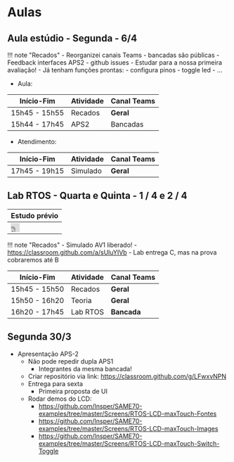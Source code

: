 # Aulas

## Aula estúdio - Segunda - 6/4

!!! note "Recados"
    - Reorganizei canais Teams
        - bancadas são públicas
    - Feedback interfaces APS2
        - github issues
    - Estudar para a nossa primeira avaliação!
        - Já tenham funções prontas:
            - configura pinos
            - toggle led
            - ...

- Aula:

| Início-Fim    | Atividade  | Canal Teams |
| ---------     | ---------- | -----       |
| 15h45 - 15h55 | Recados    | **Geral**   |
| 15h44 - 17h45 | APS2       | Bancadas    |
 
- Atendimento: 
 
| Início-Fim    | Atividade  | Canal Teams |
| ---------     | ---------- | -----       |
| 17h45 - 19h15 | Simulado   | **Geral**   |

 
  
  
## Lab RTOS - Quarta e Quinta - 1 / 4 e 2 / 4

| Estudo prévio                                                                                                                                                                                            |
| ------------                                                                                                                                                                                             |
| <iframe width="20" height="20" src="https://www.youtube.com/embed/Oe9WzYjKYQg" frameborder="0" allow="accelerometer; autoplay; encrypted-media; gyroscope; picture-in-picture" allowfullscreen></iframe> |

!!! note "Recados"
    - Simulado AV1 liberado!
        - https://classroom.github.com/a/sUluYIVb
    - Lab entrega C, mas na prova cobraremos até B
    
| Início-Fim    | Atividade  | Canal Teams |
| ---------     | ---------- | -----       |
| 15h45 - 15h50 | Recados    | **Geral**   |
| 15h50 - 16h20 | Teoria     | **Geral**   |
| 16h20 - 17h45 | Lab RTOS   | **Bancada** |

## Segunda 30/3

- Apresentação APS-2
    - Não pode repedir dupla APS1
        - Integrantes da mesma bancada!
    - Criar repositório via link:
        https://classroom.github.com/g/LFwxvNPN
    - Entrega para sexta 
        - Primeira proposta de UI
    - Rodar demos do LCD:
        - https://github.com/Insper/SAME70-examples/tree/master/Screens/RTOS-LCD-maxTouch-Fontes
        - https://github.com/Insper/SAME70-examples/tree/master/Screens/RTOS-LCD-maxTouch-Images
        - https://github.com/Insper/SAME70-examples/tree/master/Screens/RTOS-LCD-maxTouch-Switch-Toggle
    
